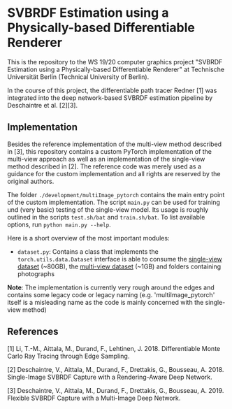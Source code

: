 # SVBRDF Estimation using a Physically-based Differentiable Renderer

This is the repository to the WS 19/20 computer graphics project "SVBRDF Estimation using a Physically-based Differentiable Renderer" at Technische Universität Berlin (Technical University of Berlin).

In the course of this project, the differentiable path tracer Redner [1] was integrated into the deep network-based SVBRDF estimation pipeline by Deschaintre et al. [2][3].

## Implementation

Besides the reference implementation of the multi-view method described in [3], this repository contains a custom PyTorch implementation of the multi-view approach as well as an implementation of the single-view method described in [2]. The reference code was merely used as a guidance for the custom implementation and all rights are reserved by the original authors.

The folder `./development/multiImage_pytorch` contains the main entry point of the custom implementation. The script `main.py` can be used for training und (very basic) testing of the single-view model. Its usage is roughly outlined in the scripts `test.sh/bat` and `train.sh/bat`. To list available options, run `python main.py --help`.

Here is a short overview of the most important modules:
- `dataset.py`: Contains a class that implements the `torch.utils.data.Dataset` interface is able to consume the [single-view dataset](https://repo-sam.inria.fr/fungraph/deep-materials/DeepMaterialsData.zip) (~80GB), the [multi-view dataset](https://repo-sam.inria.fr/fungraph/multi_image_materials/supplemental_multi_images/materialsData_multi_image.zip) (~1GB) and folders containing photographs

**Note**: The implementation is currently very rough around the edges and contains some legacy code or legacy naming (e.g. 'multiImage_pytorch' itself is a misleading name as the code is mainly concerned with the single-view method)

## References

[1] Li, T.-M., Aittala, M., Durand, F., Lehtinen, J. 2018. Differentiable Monte Carlo Ray Tracing through Edge Sampling.

[2] Deschaintre, V., Aittala, M., Durand, F., Drettakis, G., Bousseau, A. 2018. Single-Image SVBRDF Capture with a Rendering-Aware Deep Network.

[3] Deschaintre, V., Aittala, M., Durand, F., Drettakis, G., Bousseau, A. 2019. Flexible SVBRDF Capture with a Multi-Image Deep Network. 
